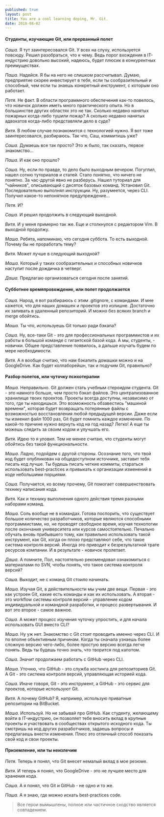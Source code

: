 ```yaml
---
published: true
layout: post
title: You are a cool learning doping, Mr. Git.
date: 2018-08-02
---
```

#### Студенты, изучающие Git, или прерванный полет

*Саша.* Я тут заинтересовался Git. У всех на слуху, используется повсюду. Решил разобраться, что к чему. Ведь порог вхождения в IT-индустрию довольно высокий, надеюсь, будет плюсик в конкурентных преимуществах.

*Паша.* Надейся. Я бы на него не слишком рассчитывал. Думаю, предприятие скорее инвестирует в тебя, если
ты сообразительный и способный, чем если ты знаешь конкретный инструмент, с которым оно работает.

*Петя.* Не факт. В области программного обеспечения как-то повелось, что новичок должен иметь много практического опыта. Но в большинстве других областях это не так. Сколько недавно нанятых пожарных когда-либо тушили пожар? А сколько недавно нанятых адвокатов когда-либо представляли дело в суде?

*Витя.* В любом случае познакомится с технологией нужно. Я вот тоже заинтересовался, разбираюсь. Так что, Саш, коммитишь уже?

*Саша.* Думаешь все так просто? Это ж было, так сказать, первое знакомство...

*Паша.* И как оно прошло?

*Саша.* Ну, если по правде, то дело было выходным вечером. Погуглил, нашел сотню туториалов и статей. Стало понятно, что ничего не понятно. За час-другой явно не разберусь. Нашел туториал для "чайников", описывающий с десяток базовых команд. Установил Git. Последовательно выполнял инструкции. Ну, разумеется, через CLI. Получил какое-то непонятное предупреждение...

*Петя.* И?

*Саша.* И решил продолжить в следующий выходной.

*Витя.* И у меня примерно так же. Еще и столкнулся с редактором Vim. В выходной продолжу.

*Маша.* Ребята, напоминаю, что сегодня суббота. То есть выходной. Почему бы не проработать тему?

*Витя.* Может лучше в следующий выходной?

*Маша.* Который у таких сообразительных и способных новичков наступит после дождичка в четверг.

*Даша.* Предлагаю организоваться сегодня после занятий.


#### Субботнее времяпровождение, или полет продолжается

*Саша.* Народ, я вот разбираюсь с этим .gitignore, с командами. И мне кажется, что  для наших домашек и проектов это излишне. Достаточно их заливать в удаленный репозиторий. И можно без всяких branch и merge обойтись.

*Маша.* Ты что, используешь Git только ради бэкапа?

*Саша.* Ну, все-таки Git - это для профессиональных программистов и их работы в большой команде с гигантской базой кода.  А мы, студенты, - новички. Общее представление появилось, а дальше изучать будем
по мере необходимости.

*Витя.* А я вообще считаю, что нам бэкапить домашки можно и на GoogleDrive. Как будет коллаборейшн, так и
подучим Git, правильно?


#### Разбор полетов, или чуточку психотерапии

*Маша.* Неправильно. Git должен стать учебным стероидом студента. Git - это намного больше, чем просто бэкап файлов. Это централизованное хранилище твоих проектов. Проекты всегда доступны, независимо от того, где ты находишься. Это возможность обзавестись "машиной времени", которая будет возвращать потерянные файлы с возможностью восстановления любой предыдущей версии. Даже если ты изменил файл 1000 раз, Git будет помнить каждое изменение. По какой-то причине нужно вернуть код на год назад? Легко! А еще ты можешь следить за своим кодом и улучшать его.

*Витя.* Идею то я уловил. Тем не менее считаю, что студенты могут обойтись без такой функциональности.

*Маша*. Ладно, подойдем с другой стороны. Осознание того, что твой код будет опубликован на общедоступном источнике, заставит тебя писать код лучше. Ты будешь писать четкие коммиты, стараться использовать best-practices и привыкать к организации изменений в коде небольшими порциями.

*Саша.* Получается, ко всему прочему, Git помогает совершенствовать технику написания кода.

*Витя.* Как и технику выполнения одного действия тремя разными наборами команд.

*Маша.* Соль вообще не в командах. Готова поспорить, что существует большое количество разработчиков,
которые являются способными программистами, но, не проводят свободное время, изучая технологии после окончания университета или курсов самостоятельно. Печально обучать вновь прибывшего тому, как правильно использовать такой инструмент, как Git, когда он плохо представляют себе, что такое система контроля версий. Иногда это приводит к безрезультатной трате ресурсов компании. И в результате - новичок пролетает.

*Даша.* А помните, Пол, настоятельно рекомендовал ознакомиться с материалами по SVN, чтобы понять, что такое система контроля версий?

*Саша.* Выходит, не с команд Git стоило начинать.

*Маша.* Изучая Git, в действительности мы учим две вещи. Первая -  это как устроен Git, какие есть команды и как их использовать. А вторая - это workflow системы контроля версий - управление кодом индивидуальной и командной разработки, и процесс развертывания. И вот это второе - самое важное.

*Саша.* А может процесс изучения чуточку упростить, и для начала использовать GUI вместо CLI?

*Маша.* Ну уж нет. Знакомство с Git стоит проводить именно через CLI. И по вполне объективным причинам. Когда ты сначала узнаешь более сложную версию чего-либо, более простую версию всегда легче понять. Ведь ты будешь точно знать, что творится под капотом.

*Саша.* Значит продолжаем работать с GitHub через CLI.

*Маша.* Уточню, что GitHub - это служба хостинга для репозиториев Git. А Git - это система контроля версий, управляющая историей кода.

*Саша.* Иначе говоря, Git - это инструмент, а GitHub - это сервис для проектов, которые используют Git.

*Витя.* А почему GitHub? Я, например, использую приватные репозитории на BitBucket.

*Маша.* Используй. Но не забывай про GitHub. Как студенту, желающему войти в IT-индустрию, он позволяет тебе вносить вклад в крупные проекты и участвовать в сообществах открытого исходного кода. Ты смотришь на код других разработчиков, задаешь вопросы и предлагаешь внести изменения. Плюс это отличный способ показать свой код и свои проекты.


#### Приземление, или ты неизлечим

*Петя.* Теперь я понял, что Git внесет немалый вклад в мое резюме.

*Витя.* И теперь я понял, что GoogleDrive - это не лучшее место для хранения кода.

*Саша.* А я понял, что Git и GitHub - не одно и то же.

*Паша.* А я знаю, где можно искать best-practices code.


> Все герои вымышлены, полное или частичное сходство является совпадением.
